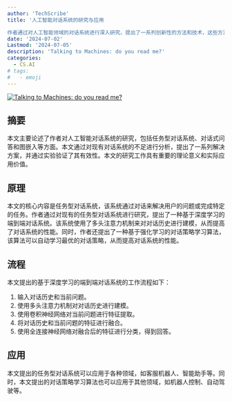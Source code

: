 ```yaml
---
author: 'TechScribe'
title: '人工智能对话系统的研究与应用

作者通过对人工智能领域的对话系统进行深入研究，提出了一系列创新性的方法和技术，这些方法和技术在提高对话系统的性能和应用前景方面具有重要的意义。'
date: '2024-07-02'
Lastmod: '2024-07-05'
description: 'Talking to Machines: do you read me?'
categories:
  - CS.AI
# tags:
#   - emoji
---
```


[![Talking to Machines: do you read me?](https://arxiv-research-1301205113.cos.ap-guangzhou.myqcloud.com/images/2407.02354v1.pdf_0.jpg)](https://arxiv.org/abs/2407.02354v1)

## 摘要

本文主要论述了作者对人工智能对话系统的研究，包括任务型对话系统、对话式问答和图嵌入等方面。本文通过对现有对话系统的不足进行分析，提出了一系列解决方案，并通过实验验证了其有效性。本文的研究工作具有重要的理论意义和实际应用价值。<!--more-->

## 原理

本文的核心内容是任务型对话系统，该系统通过对话来解决用户的问题或完成特定的任务。作者通过对现有的任务型对话系统进行研究，提出了一种基于深度学习的端到端对话系统。该系统使用了多头注意力机制来对对话历史进行建模，从而提高了对话系统的性能。同时，作者还提出了一种基于强化学习的对话策略学习算法，该算法可以自动学习最优的对话策略，从而提高对话系统的性能。

## 流程

本文提出的基于深度学习的端到端对话系统的工作流程如下：
1. 输入对话历史和当前问题。
2. 使用多头注意力机制对对话历史进行建模。
3. 使用卷积神经网络对当前问题进行特征提取。
4. 将对话历史和当前问题的特征进行融合。
5. 使用全连接神经网络对融合后的特征进行分类，得到回答。

## 应用

本文提出的任务型对话系统可以应用于各种领域，如客服机器人、智能助手等。同时，本文提出的对话策略学习算法也可以应用于其他领域，如机器人控制、自动驾驶等。